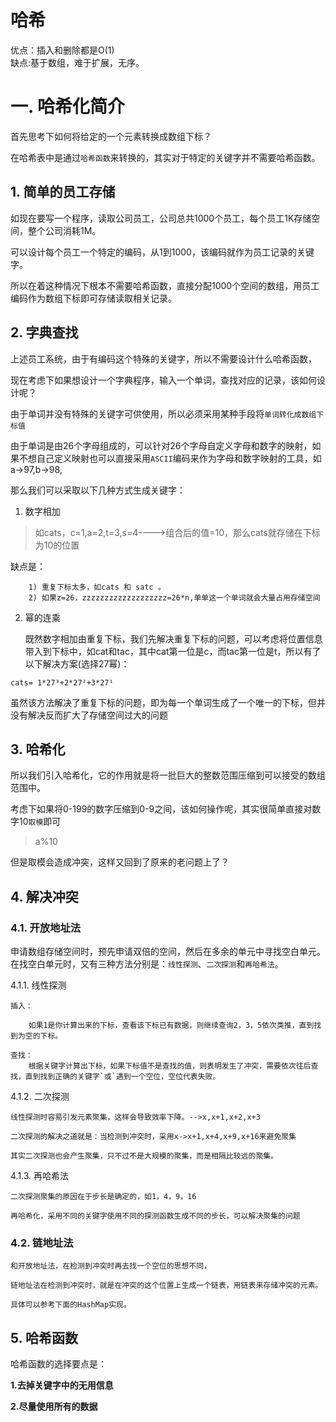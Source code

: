 # 哈希
优点：插入和删除都是O(1)<br>
缺点:基于数组，难于扩展，无序。

# 一. 哈希化简介
首先思考下如何将给定的一个元素转换成数组下标？

在哈希表中是通过`哈希函数`来转换的，其实对于特定的关键字并不需要哈希函数。
## 1. 简单的员工存储

如现在要写一个程序，读取公司员工，公司总共1000个员工，每个员工1K存储空间，整个公司消耗1M。

可以设计每个员工一个特定的编码，从1到1000，该编码就作为员工记录的关键字。

所以在着这种情况下根本不需要哈希函数，直接分配1000个空间的数组，用员工编码作为数组下标即可存储读取相关记录。

## 2. 字典查找
上述员工系统，由于有编码这个特殊的关键字，所以不需要设计什么哈希函数，

现在考虑下如果想设计一个字典程序，输入一个单词，查找对应的记录，该如何设计呢？

由于单词并没有特殊的关键字可供使用，所以必须采用某种手段将`单词转化成数组下标值`

由于单词是由26个字母组成的，可以针对26个字母自定义字母和数字的映射，如果不想自己定义映射也可以直接采用`ASCII`编码来作为字母和数字映射的工具，如a->97,b->98,

那么我们可以采取以下几种方式生成关键字：

1) 数字相加
> 如cats，c=1,a=2,t=3,s=4---->组合后的值=10，那么cats就存储在下标为10的位置

缺点是：
```
    1) 重复下标太多，如cats 和 satc 。
    2) 如果z=26，zzzzzzzzzzzzzzzzzzz=26*n,单单这一个单词就会大量占用存储空间
```
2) 幂的连乘

    既然数字相加由重复下标，我们先解决重复下标的问题，可以考虑将位置信息带入到下标中，如cat和tac，其中cat第一位是c，而tac第一位是t，所以有了以下解决方案(选择27幂)：
```
cats= 1*27³+2*27²+3*27¹
```

虽然该方法解决了重复下标的问题，即为每一个单词生成了一个唯一的下标，但并没有解决反而扩大了存储空间过大的问题

## 3. 哈希化

所以我们引入哈希化，它的作用就是将一批巨大的整数范围压缩到可以接受的数组范围中。

考虑下如果将0-199的数字压缩到0-9之间，该如何操作呢，其实很简单直接对数字10`取模`即可
> a%10

但是取模会造成冲突，这样又回到了原来的老问题上了？

## 4. 解决冲突

### 4.1. 开放地址法

申请数组存储空间时，预先申请双倍的空间，然后在多余的单元中寻找空白单元。
在找空白单元时，又有三种方法分别是：`线性探测`、`二次探测`和`再哈希法`。

  4.1.1. 线性探测

    插入：
        
        如果1是你计算出来的下标，查看该下标已有数据，则继续查询2，3，5依次类推，直到找到为空的下标。

    查找：
        根据关键字计算出下标，如果下标值不是查找的值，则表明发生了冲突，需要依次往后查找，直到找到正确的关键字`或`遇到一个空位，空位代表失败。

  4.1.2. 二次探测
  
    线性探测时容易引发元素聚集，这样会导致效率下降。-->x,x+1,x+2,x+3
    
    二次探测的解决之道就是：当检测到冲突时，采用x->x+1,x+4,x+9,x+16来避免聚集

    其实二次探测也会产生聚集，只不过不是大规模的聚集，而是相隔比较远的聚集。

  4.1.3. 再哈希法
  
    二次探测聚集的原因在于步长是确定的，如1，4，9，16

    再哈希化，采用不同的关键字使用不同的探测函数生成不同的步长，可以解决聚集的问题

### 4.2. 链地址法

    和开放地址法，在检测到冲突时再去找一个空位的思想不同，

    链地址法在检测到冲突时，就是在冲突的这个位置上生成一个链表，用链表来存储冲突的元素。
    
    具体可以参考下面的HashMap实现。



## 5. 哈希函数

哈希函数的选择要点是：

**1.去掉关键字中的无用信息**

**2.尽量使用所有的数据**



